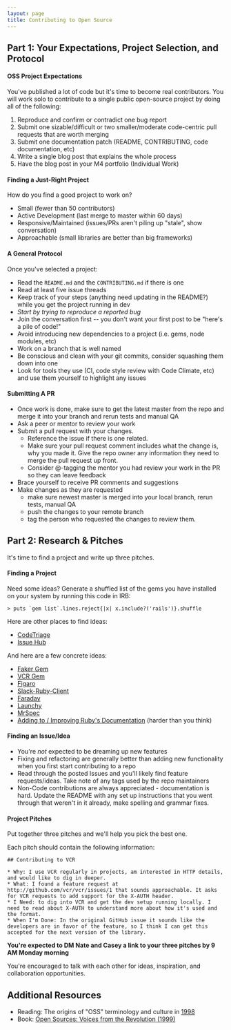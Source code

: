 ```yaml
---
layout: page
title: Contributing to Open Source
---
```


## Part 1: Your Expectations, Project Selection, and Protocol

#### OSS Project Expectations

You've published a lot of code but it's time to become real contributors. You will work solo to contribute to a single public open-source project by doing all of the following:

1. Reproduce and confirm or contradict one bug report
2. Submit one sizable/difficult or two smaller/moderate code-centric pull requests that are worth merging
3. Submit one documentation patch (README, CONTRIBUTING, code documentation, etc)
4. Write a single blog post that explains the whole process
5. Have the blog post in your M4 portfolio (Individual Work)

#### Finding a Just-Right Project

How do you find a good project to work on?

* Small (fewer than 50 contributors)
* Active Development (last merge to master within 60 days)
* Responsive/Maintained (issues/PRs aren't piling up "stale", show conversation)
* Approachable (small libraries are better than big frameworks)

#### A General Protocol

Once you've selected a project:

* Read the `README.md` and the `CONTRIBUTING.md` if there is one
* Read at least five issue threads
* Keep track of your steps (anything need updating in the README?) while you get the project running in dev
* *Start by trying to reproduce a reported bug*
* Join the conversation first -- you don't want your first post to be "here's a pile of code!"
* Avoid introducing new dependencies to a project (i.e. gems, node modules, etc)
* Work on a branch that is well named
* Be conscious and clean with your git commits, consider squashing them down into one
* Look for tools they use (CI, code style review with Code Climate, etc) and use them yourself to highlight any issues

#### Submitting A PR

* Once work is done, make sure to get the latest master from the repo and merge it into your branch and rerun tests and manual QA
* Ask a peer or mentor to review your work
* Submit a pull request with your changes.
  * Reference the issue if there is one related.
  * Make sure your pull request comment includes what the change is, why you made it. Give the repo owner any information they need to merge the pull request up front.
  * Consider @-tagging the mentor you had review your work in the PR so they can leave feedback
* Brace yourself to receive PR comments and suggestions
* Make changes as they are requested
  * make sure newest master is merged into your local branch, rerun tests, manual QA
  * push the changes to your remote branch
  * tag the person who requested the changes to review them.

## Part 2: Research & Pitches

It's time to find a project and write up three pitches.

#### Finding a Project

Need some ideas? Generate a shuffled list of the gems you have installed on your system by running this code in IRB:

```
> puts `gem list`.lines.reject{|x| x.include?('rails')}.shuffle
```

Here are other places to find ideas:

* [CodeTriage](https://www.codetriage.com/)
* [Issue Hub](http://issuehub.io/?label%5B%5D=help+wanted&language=ruby)

And here are a few concrete ideas:

* [Faker Gem](https://github.com/stympy/faker)
* [VCR Gem](https://github.com/vcr/vcr)
* [Figaro](https://github.com/laserlemon/figaro)
* [Slack-Ruby-Client](https://github.com/slack-ruby/slack-ruby-client)
* [Faraday](https://github.com/lostisland/faraday)
* [Launchy](https://github.com/copiousfreetime/launchy)
* [MrSpec](https://github.com/JoshCheek/mrspec)
* [Adding to / Improving Ruby's Documentation](http://documenting-ruby.org/) (harder than you think)

#### Finding an Issue/Idea

* You're *not* expected to be dreaming up new features
* Fixing and refactoring are generally better than adding new functionality when you first start contributing to a repo
* Read through the posted Issues and you'll likely find feature requests/ideas. Take note of any tags used by the repo maintainers
* Non-Code contributions are always appreciated - documentation is hard. Update the README with any set up instructions that you went through that weren't in it already, make spelling and grammar fixes.

#### Project Pitches

Put together three pitches and we'll help you pick the best one.

Each pitch should contain the following information:

```
## Contributing to VCR

* Why: I use VCR regularly in projects, am interested in HTTP details, and would like to dig in deeper.
* What: I found a feature request at http://github.com/vcr/vcr/issues/1 that sounds approachable. It asks for VCR requests to add support for the X-AUTH header.
* I Need: to dig into VCR and get the dev setup running locally. I need to read about X-AUTH to understand more about how it's used and the format.
* When I'm Done: In the original GitHub issue it sounds like the developers are in favor of the feature, so I think I can get this accepted for the next version of the library.
```

**You're expected to DM Nate and Casey a link to your three pitches by 9 AM Monday morning**

You're encouraged to talk with each other for ideas, inspiration, and collaboration opportunities.

## Additional Resources
* Reading: The origins of "OSS" terminology and culture in [1998](https://en.wikipedia.org/wiki/Open-source_software_movement#Brief_history)
* Book: [Open Sources: Voices from the Revolution (1999)](http://www.oreilly.com/openbook/opensources/book/)
